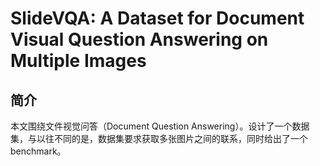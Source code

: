 # SlideVQA: A Dataset for Document Visual Question Answering on Multiple Images

## 简介

本文围绕文件视觉问答（Document Question Answering）。设计了一个数据集，与以往不同的是，数据集要求获取多张图片之间的联系，同时给出了一个benchmark。
